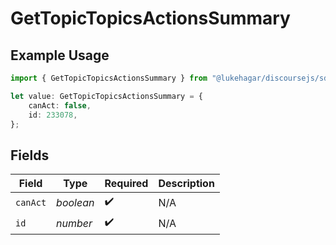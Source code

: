 # GetTopicTopicsActionsSummary

## Example Usage

```typescript
import { GetTopicTopicsActionsSummary } from "@lukehagar/discoursejs/sdk/models/operations";

let value: GetTopicTopicsActionsSummary = {
    canAct: false,
    id: 233078,
};
```

## Fields

| Field              | Type               | Required           | Description        |
| ------------------ | ------------------ | ------------------ | ------------------ |
| `canAct`           | *boolean*          | :heavy_check_mark: | N/A                |
| `id`               | *number*           | :heavy_check_mark: | N/A                |